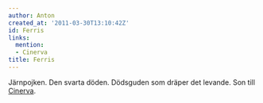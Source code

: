 ```yaml
---
author: Anton
created_at: '2011-03-30T13:10:42Z'
id: Ferris
links:
  mention:
  - Cinerva
title: Ferris
---
```


Järnpojken. Den svarta döden. Dödsguden som dräper det levande. Son till [Cinerva].

  [Cinerva]: Cinerva
